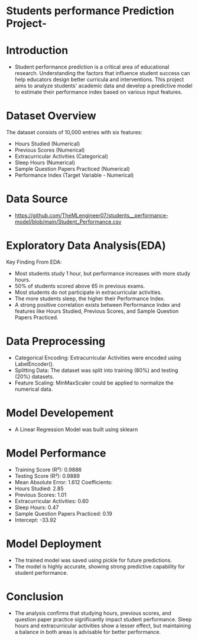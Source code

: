 # Students performance Prediction Project-

# Introduction

* Student performance prediction is a critical area of educational research. Understanding the factors that influence student success can help educators 
  design better curricula and interventions. This project aims to analyze students' academic data and develop a predictive model to estimate their 
  performance index based on various input features.

# Dataset Overview
  The dataset consists of 10,000 entries with six features:
* Hours Studied (Numerical)
* Previous Scores (Numerical)
* Extracurricular Activities (Categorical)
* Sleep Hours (Numerical)
* Sample Question Papers Practiced (Numerical)
* Performance Index (Target Variable - Numerical)

# Data Source
* https://github.com/TheMLengineer07/students__performance-model/blob/main/Student_Performance.csv

# Exploratory Data Analysis(EDA)

  Key Finding From EDA:
* Most students study 1 hour, but performance increases with more study hours.
* 50% of students scored above 65 in previous exams.
* Most students do not participate in extracurricular activities.
* The more students sleep, the higher their Performance Index.
* A strong positive correlation exists between Performance Index and features like Hours Studied, Previous Scores, and Sample Question Papers Practiced.
# Data Preprocessing
* Categorical Encoding: Extracurricular Activities were encoded using LabelEncoder().
* Splitting Data: The dataset was split into training (80%) and testing (20%) datasets.
* Feature Scaling: MinMaxScaler could be applied to normalize the numerical data.

# Model Developement
* A Linear Regression Model was built using sklearn

# Model Performance
* Training Score (R²): 0.9886
* Testing Score (R²): 0.9889
* Mean Absolute Error: 1.612
Coefficients:
* Hours Studied: 2.85
* Previous Scores: 1.01
* Extracurricular Activities: 0.60
* Sleep Hours: 0.47
* Sample Question Papers Practiced: 0.19
* Intercept: -33.92

# Model Deployment
* The trained model was saved using pickle for future predictions.
* The model is highly accurate, showing strong predictive capability for student performance.

# Conclusion

* The analysis confirms that studying hours, previous scores, and question paper practice significantly impact student performance. Sleep hours and 
  extracurricular activities show a lesser effect, but maintaining a balance in both areas is advisable for better performance.
